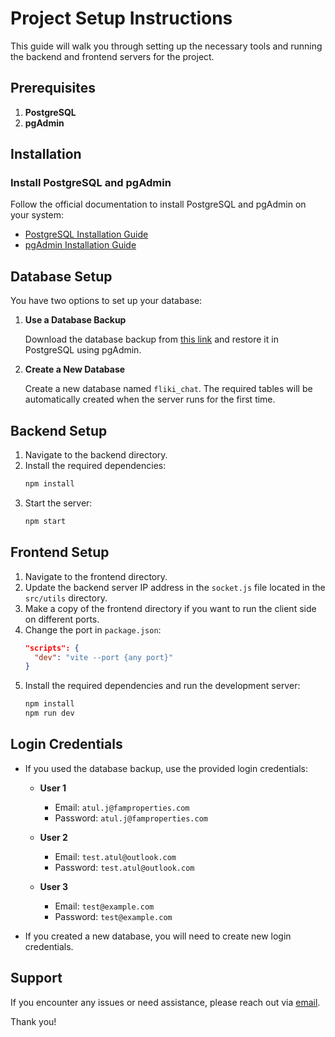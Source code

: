 # Project Setup Instructions

This guide will walk you through setting up the necessary tools and running the backend and frontend servers for the project.

## Prerequisites

1. **PostgreSQL**
2. **pgAdmin**

## Installation

### Install PostgreSQL and pgAdmin

Follow the official documentation to install PostgreSQL and pgAdmin on your system:

- [PostgreSQL Installation Guide](https://www.postgresql.org/download/)
- [pgAdmin Installation Guide](https://www.pgadmin.org/download/)

## Database Setup

You have two options to set up your database:

1. **Use a Database Backup**

   Download the database backup from [this link](https://github.com/thisisaj1999/flikiChat/blob/main/DBbackup/db_backup.sql) and restore it in PostgreSQL using pgAdmin.

2. **Create a New Database**

   Create a new database named `fliki_chat`. The required tables will be automatically created when the server runs for the first time.

## Backend Setup

1. Navigate to the backend directory.
2. Install the required dependencies:
   ```bash
   npm install
   ```
3. Start the server:
   ```bash
   npm start
   ```

## Frontend Setup

1. Navigate to the frontend directory.
2. Update the backend server IP address in the `socket.js` file located in the `src/utils` directory.
3. Make a copy of the frontend directory if you want to run the client side on different ports.
4. Change the port in `package.json`:
   ```json
   "scripts": {
     "dev": "vite --port {any port}"
   }
   ```
5. Install the required dependencies and run the development server:
   ```bash
   npm install
   npm run dev
   ```

## Login Credentials

- If you used the database backup, use the provided login credentials:

  - **User 1**
    - Email: `atul.j@famproperties.com`
    - Password: `atul.j@famproperties.com`

  - **User 2**
    - Email: `test.atul@outlook.com`
    - Password: `test.atul@outlook.com`

  - **User 3**
    - Email: `test@example.com`
    - Password: `test@example.com`

- If you created a new database, you will need to create new login credentials.

## Support

If you encounter any issues or need assistance, please reach out via [email](mailto:contact.atul.dev@gmail.com).

Thank you!